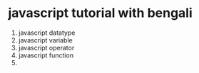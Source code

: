 # javascript tutorial with bengali 

1. javascript datatype
2. javascript variable
3. javascript operator
4. javascript function
5. 